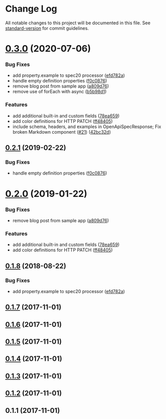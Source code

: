 # Change Log

All notable changes to this project will be documented in this file. See [standard-version](https://github.com/conventional-changelog/standard-version) for commit guidelines.

<a name="0.3.0"></a>
# [0.3.0](https://github.com/devdigital/gatsby-source-openapi-aggregate/compare/v0.1.7...v0.3.0) (2020-07-06)


### Bug Fixes

* add property.example to spec20 processor ([efd782a](https://github.com/devdigital/gatsby-source-openapi-aggregate/commit/efd782a))
* handle empty definition properties ([f0c0876](https://github.com/devdigital/gatsby-source-openapi-aggregate/commit/f0c0876))
* remove blog post from sample app ([a809d76](https://github.com/devdigital/gatsby-source-openapi-aggregate/commit/a809d76))
* remove use of forEach with async ([b5b98d1](https://github.com/devdigital/gatsby-source-openapi-aggregate/commit/b5b98d1))


### Features

* add additional built-in and custom fields ([78ea659](https://github.com/devdigital/gatsby-source-openapi-aggregate/commit/78ea659))
* add color definitions for HTTP PATCH ([ff48405](https://github.com/devdigital/gatsby-source-openapi-aggregate/commit/ff48405))
* include schema, headers, and examples in OpenApiSpecResponse; Fix broken Markdown component ([#21](https://github.com/devdigital/gatsby-source-openapi-aggregate/issues/21)) ([42bc32d](https://github.com/devdigital/gatsby-source-openapi-aggregate/commit/42bc32d))



<a name="0.2.1"></a>
## [0.2.1](https://github.com/devdigital/gatsby-source-openapi-aggregate/compare/v0.2.0...v0.2.1) (2019-02-22)


### Bug Fixes

* handle empty definition properties ([f0c0876](https://github.com/devdigital/gatsby-source-openapi-aggregate/commit/f0c0876))



<a name="0.2.0"></a>
# [0.2.0](https://github.com/devdigital/gatsby-source-openapi-aggregate/compare/v0.1.8...v0.2.0) (2019-01-22)


### Bug Fixes

* remove blog post from sample app ([a809d76](https://github.com/devdigital/gatsby-source-openapi-aggregate/commit/a809d76))


### Features

* add additional built-in and custom fields ([78ea659](https://github.com/devdigital/gatsby-source-openapi-aggregate/commit/78ea659))
* add color definitions for HTTP PATCH ([ff48405](https://github.com/devdigital/gatsby-source-openapi-aggregate/commit/ff48405))



<a name="0.1.8"></a>
## [0.1.8](https://github.com/devdigital/gatsby-source-openapi-aggregate/compare/v0.1.7...v0.1.8) (2018-08-22)


### Bug Fixes

* add property.example to spec20 processor ([efd782a](https://github.com/devdigital/gatsby-source-openapi-aggregate/commit/efd782a))



<a name="0.1.7"></a>
## [0.1.7](https://github.com/devdigital/gatsby-source-openapi-aggregate/compare/v0.1.6...v0.1.7) (2017-11-01)



<a name="0.1.6"></a>
## [0.1.6](https://github.com/devdigital/gatsby-source-openapi-aggregate/compare/v0.1.5...v0.1.6) (2017-11-01)



<a name="0.1.5"></a>
## [0.1.5](https://github.com/devdigital/gatsby-source-openapi-aggregate/compare/v0.1.4...v0.1.5) (2017-11-01)



<a name="0.1.4"></a>
## [0.1.4](https://github.com/devdigital/gatsby-source-openapi-aggregate/compare/v0.1.3...v0.1.4) (2017-11-01)



<a name="0.1.3"></a>
## [0.1.3](https://github.com/devdigital/gatsby-source-openapi-aggregate/compare/v0.1.2...v0.1.3) (2017-11-01)



<a name="0.1.2"></a>
## [0.1.2](https://github.com/devdigital/gatsby-source-openapi-aggregate/compare/v0.1.1...v0.1.2) (2017-11-01)



<a name="0.1.1"></a>
## 0.1.1 (2017-11-01)
